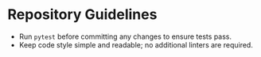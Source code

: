 # Repository Guidelines

- Run `pytest` before committing any changes to ensure tests pass.
- Keep code style simple and readable; no additional linters are required.
